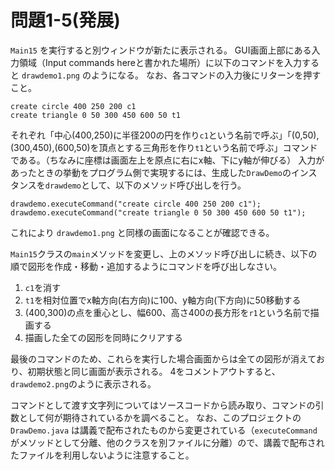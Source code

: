 # 問題1-5(発展)

`Main15` を実行すると別ウィンドウが新たに表示される。
GUI画面上部にある入力領域（Input commands hereと書かれた場所）に以下のコマンドを入力すると `drawdemo1.png` のようになる。
なお、各コマンドの入力後にリターンを押すこと。

    create circle 400 250 200 c1
    create triangle 0 50 300 450 600 50 t1

それぞれ「中心(400,250)に半径200の円を作り`c1`という名前で呼ぶ」「(0,50),(300,450),(600,50)を頂点とする三角形を作り`t1`という名前で呼ぶ」コマンドである。（ちなみに座標は画面左上を原点に右にx軸、下にy軸が伸びる）
入力があったときの挙動をプログラム側で実現するには、生成した`DrawDemo`のインスタンスを`drawdemo`として、以下のメソッド呼び出しを行う。

```
drawdemo.executeCommand("create circle 400 250 200 c1");
drawdemo.executeCommand("create triangle 0 50 300 450 600 50 t1");
```

これにより `drawdemo1.png` と同様の画面になることが確認できる。

`Main15`クラスの`main`メソッドを変更し、上のメソッド呼び出しに続き、以下の順で図形を作成・移動・追加するようにコマンドを呼び出しなさい。

1. `c1`を消す
2. `t1`を相対位置でx軸方向(右方向)に100、y軸方向(下方向)に50移動する
3. (400,300)の点を重心とし、幅600、高さ400の長方形を`r1`という名前で描画する
4. 描画した全ての図形を同時にクリアする

最後のコマンドのため、これらを実行した場合画面からは全ての図形が消えており、初期状態と同じ画面が表示される。
4をコメントアウトすると、`drawdemo2.png`のように表示される。

コマンドとして渡す文字列についてはソースコードから読み取り、コマンドの引数として何が期待されているかを調べること。
なお、このプロジェクトの `DrawDemo.java` は講義で配布されたものから変更されている（`executeCommand`がメソッドとして分離、他のクラスを別ファイルに分離）ので、講義で配布されたファイルを利用しないように注意すること。
